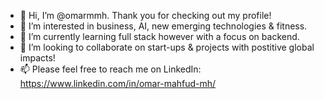- 👋 Hi, I’m @omarmmh. Thank you for checking out my profile!
- 👀 I’m interested in business, AI, new emerging technologies & fitness. 
- 🌱 I’m currently learning full stack however with a focus on backend.
- 💞️ I’m looking to collaborate on start-ups & projects with postitive global impacts!
- 📫 Please feel free to reach me on LinkedIn: https://www.linkedin.com/in/omar-mahfud-mh/

<!---
omarmmh/omarmmh is a ✨ special ✨ repository because its `README.md` (this file) appears on your GitHub profile.
You can click the Preview link to take a look at your changes.
--->
